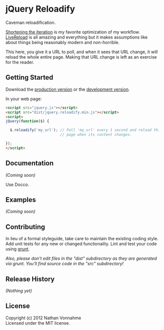 # jQuery Reloadify

Caveman reloadification.

[Shortening the iteration](http://vimeo.com/36579366) is my favorite optimization of my workflow. [LiveReload](http://livereload.com/) is all amazing and everything but it makes assumptions like about things being reasonably modern and non-horrible.

This here, you give it a URL to poll, and when it sees that URL change, it will reload the whole entire page. Making that URL change is left as an exercise for the reader.

## Getting Started
Download the [production version][min] or the [development version][max].

[min]: https://raw.github.com/n8v/jquery.reloadify/master/dist/jquery.reloadify.min.js
[max]: https://raw.github.com/n8v/jquery.reloadify/master/dist/jquery.reloadify.js

In your web page:

```html
<script src="jquery.js"></script>
<script src="dist/jquery.reloadify.min.js"></script>
<script>
jQuery(function($) {

  $.reloadify('my_url'); // Poll 'my_url' every 1 second and reload this
                         // page when its content changes.

});
</script>
```

## Documentation
_(Coming soon)_

Use Docco.

## Examples
_(Coming soon)_

## Contributing
In lieu of a formal styleguide, take care to maintain the existing coding style. Add unit tests for any new or changed functionality. Lint and test your code using [grunt](https://github.com/cowboy/grunt).

_Also, please don't edit files in the "dist" subdirectory as they are generated via grunt. You'll find source code in the "src" subdirectory!_

## Release History
_(Nothing yet)_

## License
Copyright (c) 2012 Nathan Vonnahme  
Licensed under the MIT license.
